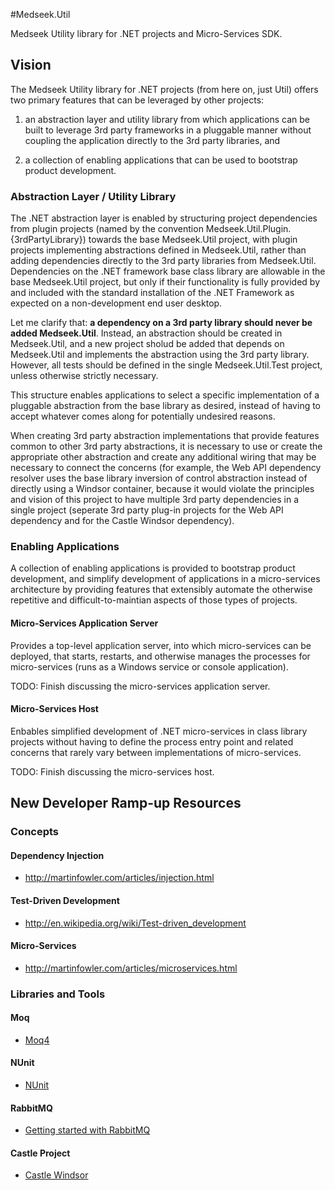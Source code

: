 #Medseek.Util

Medseek Utility library for .NET projects and Micro-Services SDK.

## Vision

The Medseek Utility library for .NET projects (from here on, just Util) offers two primary features that can be leveraged by other projects: 

  1. an abstraction layer and utility library from which applications can be built to leverage 3rd party frameworks in a pluggable manner without coupling the application directly to the 3rd party libraries, and

  2. a collection of enabling applications that can be used to bootstrap product development.

### Abstraction Layer / Utility Library

The .NET abstraction layer is enabled by structuring project dependencies from plugin projects (named by the convention Medseek.Util.Plugin.{3rdPartyLibrary}) towards the base Medseek.Util project, with plugin projects implementing abstractions defined in Medseek.Util, rather than adding dependencies directly to the 3rd party libraries from Medseek.Util.  Dependencies on the .NET framework base class library are allowable in the base Medseek.Util project, but only if their functionality is fully provided by and included with the standard installation of the .NET Framework as expected on a non-development end user desktop.

Let me clarify that: **a dependency on a 3rd party library should never be added Medseek.Util**.  Instead, an abstraction should be created in Medseek.Util, and a new project sholud be added that depends on Medseek.Util and implements the abstraction using the 3rd party library.  However, all tests should be defined in the single Medseek.Util.Test project, unless otherwise strictly necessary.

This structure enables applications to select a specific implementation of a pluggable abstraction from the base library as desired, instead of having to accept whatever comes along for potentially undesired reasons.

When creating 3rd party abstraction implementations that provide features common to other 3rd party abstractions, it is necessary to use or create the appropriate other abstraction and create any additional wiring that may be necessary to connect the concerns (for example, the Web API dependency resolver uses the base library inversion of control abstraction instead of directly using a Windsor container, because it would violate the principles and vision of this project to have multiple 3rd party dependencies in a single project (seperate 3rd party plug-in projects for the Web API dependency and for the Castle Windsor dependency). 

### Enabling Applications

A collection of enabling applications is provided to bootstrap product development, and simplify development of applications in a micro-services architecture by providing features that extensibly automate the otherwise repetitive and difficult-to-maintian aspects of those types of projects.

#### Micro-Services Application Server

Provides a top-level application server, into which micro-services can be deployed, that starts, restarts, and otherwise manages the processes for micro-services (runs as a Windows service or console application).

TODO: Finish discussing the micro-services application server.

#### Micro-Services Host

Enbables simplified development of .NET micro-services in class library projects without having to define the process entry point and related concerns that rarely vary between implementations of micro-services.

TODO: Finish discussing the micro-services host.


## New Developer Ramp-up Resources

### Concepts

#### Dependency Injection

- http://martinfowler.com/articles/injection.html

#### Test-Driven Development

- http://en.wikipedia.org/wiki/Test-driven_development

#### Micro-Services

- http://martinfowler.com/articles/microservices.html

### Libraries and Tools

#### Moq

- [Moq4](https://github.com/Moq/moq4)

#### NUnit

- [NUnit](http://nunit.org)

#### RabbitMQ

- [Getting started with RabbitMQ](http://www.rabbitmq.com/getstarted.html)

#### Castle Project

- [Castle Windsor](http://docs.castleproject.org/Windsor.MainPage.ashx)

